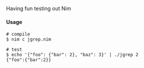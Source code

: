 Having fun testing out Nim


#### Usage
```
# compile
$ nim c jgrep.nim

# test
$ echo '{"foo": {"bar": 2}, "baz": 3}' | ./jgrep 2
{"foo":{"bar":2}}
```

